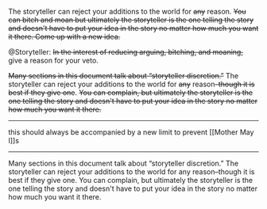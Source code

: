 The storyteller can reject your additions to the world for ~~any~~ reason. ~~You can bitch and moan but ultimately the storyteller is the one telling the story and doesn't have to put your idea in the story no matter how much you want it there. Come up with a new idea.~~

@Storyteller: ~~In the interest of reducing arguing, bitching, and moaning,~~ give a reason for your veto.

~~Many sections in this document talk about “storyteller discretion.”~~ The storyteller can reject your additions to the world for ~~any~~ reason~~–though it is best if they give one~~. ~~You can complain, but ultimately the storyteller is the one telling the story and doesn't have to put your idea in the story no matter how much you want it there.~~

---

this should always be accompanied by a new limit to prevent [[Mother May I]]s

---

Many sections in this document talk about “storyteller discretion.” The storyteller can reject your additions to the world for any reason–though it is best if they give one. You can complain, but ultimately the storyteller is the one telling the story and doesn't have to put your idea in the story no matter how much you want it there.
